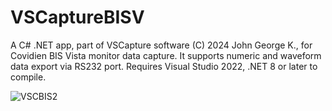 # VSCaptureBISV
 A C# .NET app, part of VSCapture software (C) 2024 John George K., for Covidien BIS Vista monitor data capture. It supports numeric and waveform data export via RS232 port. Requires Visual Studio 2022, .NET 8 or later to compile.

 
![VSCBIS2](https://github.com/xeonfusion/VSCaptureBISV/assets/10882257/24a7d08d-cb38-4427-985c-895afdd4a7db)

